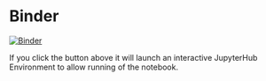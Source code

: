 # Binder
[![Binder](https://mybinder.org/badge_logo.svg)](https://mybinder.org/v2/gh/UncertainQubit/binder/master?filepath=therightfit.ipynb)

If you click the button above it will launch an interactive JupyterHub Environment to allow running of the notebook.
